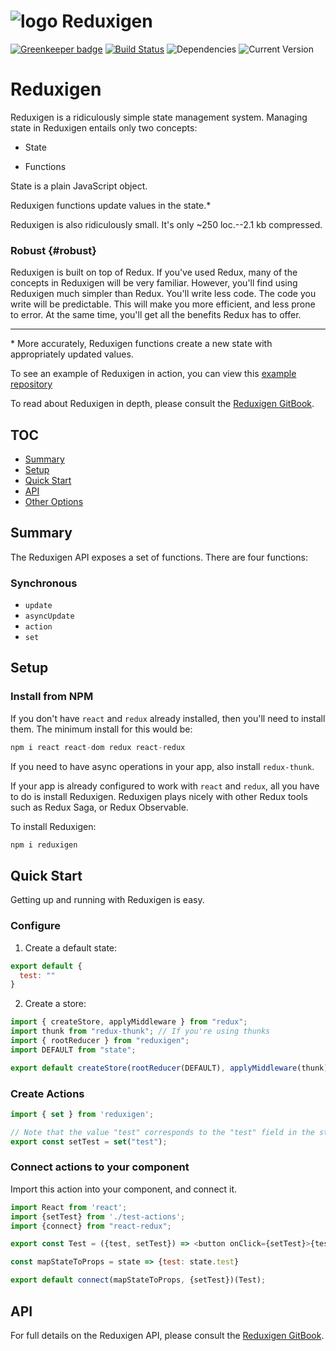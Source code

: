 

![logo](https://raw.githubusercontent.com/reduxigen/Reduxigen/master/reduxigen-logo.png) Reduxigen
=======

[![Greenkeeper badge](https://badges.greenkeeper.io/reduxigen/Reduxigen.svg)](https://greenkeeper.io/)
[![Build Status](https://travis-ci.org/reduxigen/Reduxigen.svg?branch=master)](https://travis-ci.org/reduxigen/Reduxigen)
![Dependencies](https://img.shields.io/badge/dependencies-up%20to%20date-brightgreen.svg)
![Current Version](https://img.shields.io/badge/version-2.0.0-green.svg)

# Reduxigen

Reduxigen is a ridiculously simple state management system. Managing state in Reduxigen entails only two concepts:

* State

* Functions

State is a plain JavaScript object.

Reduxigen functions update values in the state.\*

Reduxigen is also ridiculously small. It's only ~250 loc.--2.1 kb compressed.

### Robust {#robust}

Reduxigen is built on top of Redux. If you've used Redux, many of the concepts in Reduxigen will be very familiar. However, you'll find using Reduxigen much simpler than Redux. You'll write less code. The code you write will be predictable. This will make you more efficient, and less prone to error. At the same time, you'll get all the benefits Redux has to offer.

---

\* More accurately, Reduxigen functions create a new state with appropriately updated values.

To see an example of Reduxigen in action, you can view this [example repository](https://github.com/reduxigen/contact-manager)

To read about Reduxigen in depth, please consult the [Reduxigen GitBook](https://joe-crick.gitbooks.io/reduxigen/content/).

## TOC

<!-- TOC -->

- [Summary](#summary)
- [Setup](#setup)
- [Quick Start](#quick-start)
- [API](#api)
- [Other Options](#other-options)

<!-- /TOC -->

## Summary

The Reduxigen API exposes a set of functions. There are four functions:

### Synchronous

* `update`
* `asyncUpdate`
* `action`
* `set`

## Setup

### Install from NPM

If you don't have `react` and `redux` already installed, then you'll need to install them. The minimum install for this would be:

```js
npm i react react-dom redux react-redux
```

If you need to have async operations in your app, also install `redux-thunk`.

If your app is already configured to work with `react` and `redux`, all you have to do is install Reduxigen. Reduxigen plays nicely with other Redux tools such as Redux Saga, or Redux Observable.

To install Reduxigen:

```js
npm i reduxigen
```

## Quick Start

Getting up and running with Reduxigen is easy.

### Configure

1. Create a default state:

```js
export default {
  test: ""
}

```

2. Create a store:

```js
import { createStore, applyMiddleware } from "redux";
import thunk from "redux-thunk"; // If you're using thunks
import { rootReducer } from "reduxigen";
import DEFAULT from "state";

export default createStore(rootReducer(DEFAULT), applyMiddleware(thunk));
```

### Create Actions

```js
import { set } from 'reduxigen';

// Note that the value "test" corresponds to the "test" field in the state object.
export const setTest = set("test");

```
### Connect actions to your component

Import this action into your component, and connect it.

```js
import React from 'react';
import {setTest} from './test-actions';
import {connect} from "react-redux";

export const Test = ({test, setTest}) => <button onClick={setTest}>{test}</button>;

const mapStateToProps = state => {test: state.test}

export default connect(mapStateToProps, {setTest})(Test);

```

## API

For full details on the Reduxigen API, please consult the [Reduxigen GitBook](https://joe-crick.gitbooks.io/reduxigen/).
